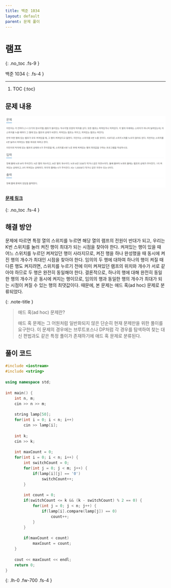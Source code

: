 ```yaml
---
title: 백준 1034
layout: default
parent: 문제 풀이
---
```


# **램프**
{: .no_toc .fs-9 }

백준 1034
{: .fs-4 }

---

1. TOC
{:toc}

## 문제 내용

![problem.png](../asstes/screenshots/b1034.png)

#### [문제 링크](https://www.acmicpc.net/problem/1034)
{: .no_toc .fs-4 }

## 해결 방안

<div class="code-example" markdown="1">
문제에 따르면 특정 열의 스위치를 누르면 해당 열의 램프의 전원이 반대가 되고, 우리는 K번 스위치를 눌러 켜진 행이 최대가 되는 시점을 찾아야 한다.
켜져있는 행이 있을 때 어느 스위치를 누르던 켜져있던 행이 사라지므로, 켜진 행을 하나 완성했을 때 동시에 켜진 행의 개수가 최대인 시점을 찾아야 한다.
임의의 두 행에 대하여 하나의 행이 켜질 때 다른 행도 켜지려면, 스위치를 누르기 전에 이미 켜져있던 램프의 위치와 개수가 서로 같아야 하므로 두 행은 완전히 동일해야 한다.
결론적으로, 하나의 행에 대해 완전히 동일한 행의 개수가 곧 동시에 켜지는 행이므로, 임의의 행과 동일한 행의 개수가 최대가 되는 시점이 켜질 수 있는 행의 최댓값이다.
때문에, 본 문제는 애드 혹(ad hoc) 문제로 분류되었다.

{: .note-title }
> 애드 혹(ad hoc) 문제란?
>
> 애드 혹 문제는 그 어원처럼 일반화되지 않은 단순히 현재 문제만을 위한 풀이를 요구한다.
> 이 문제의 경우에는 브루트포스나 DP처럼 각 경우를 탐색하여 찾는 대신 편법과도 같은 특정 풀이가 존재하기에 애드 혹 문제로 분류된다.
</div>

## 풀이 코드

```cpp
#include <iostream>
#include <string>

using namespace std;

int main() {
    int n, m;
    cin >> n >> m;

    string lamp[50];
    for(int i = 0; i < n; i++)
        cin >> lamp[i];
    
    int k;
    cin >> k;

    int maxCount = 0;
    for(int i = 0; i < n; i++) {
        int switchCount = 0;
        for(int j = 0; j < m; j++) {
            if(lamp[i][j] == '0')
                switchCount++;
        }

        int count = 0;
        if(switchCount <= k && (k - switchCount) % 2 == 0) {
            for(int j = 0; j < n; j++) {
                if(lamp[i].compare(lamp[j]) == 0)
                    count++;
            }
        }

        if(maxCount < count)
            maxCount = count;
    }

    cout << maxCount << endl;
    return 0;
}
```
{: .lh-0 .fw-700 .fs-4 }